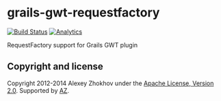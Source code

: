 # grails-gwt-requestfactory 

[![Build Status](https://travis-ci.org/donbeave/grails-gwt-requestfactory.svg?branch=master)](https://travis-ci.org/donbeave/grails-gwt-requestfactory)
[![Analytics](https://ga-beacon.appspot.com/UA-71075299-1/grails-gwt-requestfactory/main-page)](https://github.com/igrigorik/ga-beacon)

RequestFactory support for Grails GWT plugin

Copyright and license
---------------------

Copyright 2012-2014 Alexey Zhokhov under the [Apache License, Version 2.0](LICENSE). Supported by [AZ][zhokhov].

[zhokhov]: http://www.zhokhov.com
